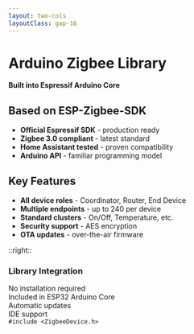 ```yaml
---
layout: two-cols
layoutClass: gap-16
---
```


# Arduino Zigbee Library

**Built into Espressif Arduino Core**

## Based on ESP-Zigbee-SDK
- **Official Espressif SDK** - production ready
- **Zigbee 3.0 compliant** - latest standard
- **Home Assistant tested** - proven compatibility
- **Arduino API** - familiar programming model

## Key Features
- **All device roles** - Coordinator, Router, End Device
- **Multiple endpoints** - up to 240 per device
- **Standard clusters** - On/Off, Temperature, etc.
- **Security support** - AES encryption
- **OTA updates** - over-the-air firmware

::right::

<div class="grid grid-cols-1 gap-4">
  <div class="text-center">
    <h3 class="text-lg font-semibold mb-2">Library Integration</h3>
    <div class="bg-gray-100 p-4 rounded-lg">
      <div class="flex flex-col space-y-2 text-xs">
        <div class="flex items-center space-x-2">
          <div class="w-3 h-3 bg-green-500 rounded-full"></div>
          <span>No installation required</span>
        </div>
        <div class="flex items-center space-x-2">
          <div class="w-3 h-3 bg-green-500 rounded-full"></div>
          <span>Included in ESP32 Arduino Core</span>
        </div>
        <div class="flex items-center space-x-2">
          <div class="w-3 h-3 bg-green-500 rounded-full"></div>
          <span>Automatic updates</span>
        </div>
        <div class="flex items-center space-x-2">
          <div class="w-3 h-3 bg-green-500 rounded-full"></div>
          <span>IDE support</span>
        </div>
      </div>
      <div class="mt-3 p-2 bg-blue-50 rounded text-xs">
        <code>#include &lt;ZigbeeDevice.h&gt;</code>
      </div>
    </div>
  </div>
</div> 
